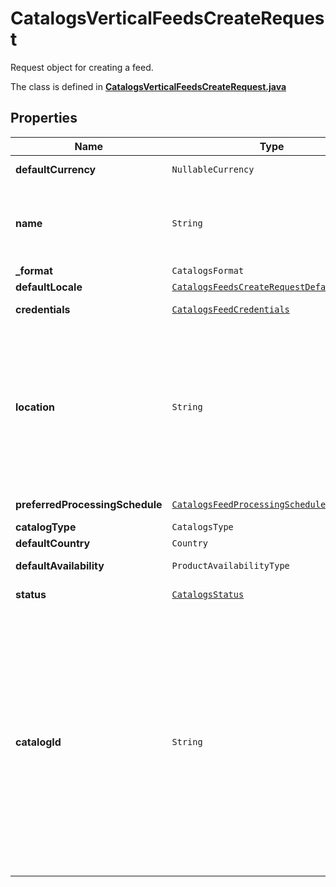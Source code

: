

# CatalogsVerticalFeedsCreateRequest

Request object for creating a feed.

The class is defined in **[CatalogsVerticalFeedsCreateRequest.java](../../src/main/java/org/openapitools/model/CatalogsVerticalFeedsCreateRequest.java)**

## Properties

Name | Type | Description | Notes
------------ | ------------- | ------------- | -------------
**defaultCurrency** | `NullableCurrency` |  |  [optional property]
**name** | `String` | A human-friendly name associated to a given feed. | 
**_format** | `CatalogsFormat` |  | 
**defaultLocale** | [`CatalogsFeedsCreateRequestDefaultLocale`](CatalogsFeedsCreateRequestDefaultLocale.md) |  | 
**credentials** | [`CatalogsFeedCredentials`](CatalogsFeedCredentials.md) |  |  [optional property]
**location** | `String` | The URL where a feed is available for download. This URL is what Pinterest will use to download a feed for processing. | 
**preferredProcessingSchedule** | [`CatalogsFeedProcessingSchedule`](CatalogsFeedProcessingSchedule.md) |  |  [optional property]
**catalogType** | `CatalogsType` |  | 
**defaultCountry** | `Country` |  | 
**defaultAvailability** | `ProductAvailabilityType` |  |  [optional property]
**status** | [`CatalogsStatus`](CatalogsStatus.md) |  |  [optional property]
**catalogId** | `String` | Catalog id pertaining to the feed. If not provided, feed will use a default catalog based on type. At the moment a catalog can not have multiple creative assets feeds but this will change in the future. |  [optional property]














